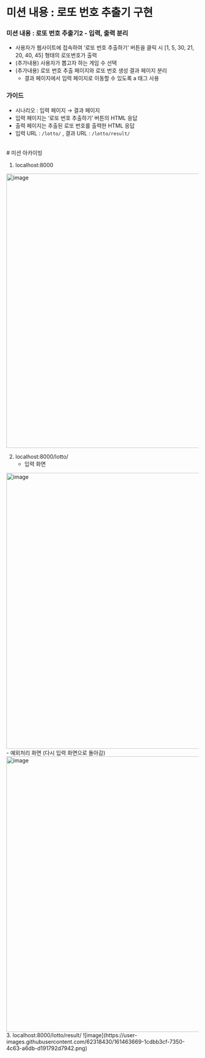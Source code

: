 # 미션 내용 : 로또 번호 추출기 구현

### 미션 내용 : 로또 번호 추출기2 - 입력, 출력 분리

- 사용자가 웹사이트에 접속하여 ‘로또 번호 추출하기’ 버튼을 클릭 시 [1, 5, 30, 21, 20, 40, 45] 형태의 로또번호가 출력
- (추가내용) 사용자가 뽑고자 하는 게임 수 선택
- (추가내용) 로또 번호 추출 페이지와 로또 번호 생성 결과 페이지 분리
    - 결과 페이지에서 입력 페이지로 이동할 수 있도록 a 태그 사용

### 가이드
- 시나리오 : 입력 페이지 → 결과 페이지
- 입력 페이지는 ‘로또 번호 추출하기’ 버튼의 HTML 응답
- 출력 페이지는 추출된 로또 번호를 출력한 HTML 응답
- 입력 URL : `/lotto/` , 결과 URL : `/lotto/result/`

</br> 
# 미션 아카이빙 

1. localhost:8000
<img width="717" alt="image" src="https://user-images.githubusercontent.com/62318430/161463453-9c6868f5-d9a9-4fe2-9d9b-302e3bb33a1d.png">

</br>

2. localhost:8000/lotto/ 
    - 입력 화면 
<img width="721" alt="image" src="https://user-images.githubusercontent.com/62318430/161463481-977c3de6-97d7-422b-af48-241a7d14b6d1.png">
    - 예외처리 화면 (다시 입력 화면으로 돌아감) 
<img width="720" alt="image" src="https://user-images.githubusercontent.com/62318430/161463544-d597342f-2a9f-43b7-9821-d7e822cea6be.png">

</br>
3. localhost:8000/lotto/result/
![image](https://user-images.githubusercontent.com/62318430/161463669-1cdbb3cf-7350-4c63-a6db-d191792d7942.png)

